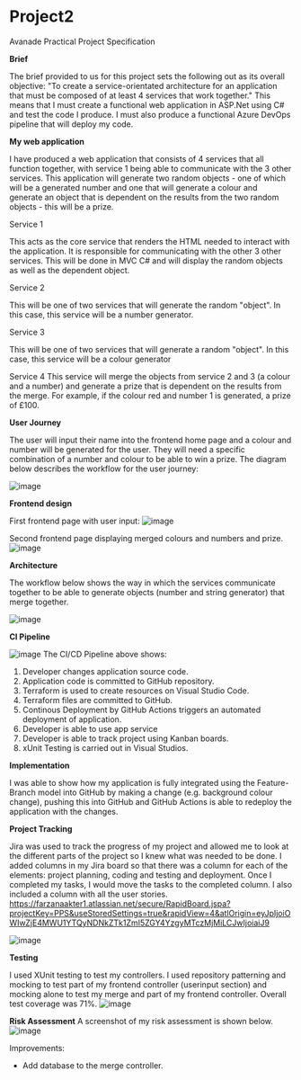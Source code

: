 # Project2

Avanade Practical Project Specification

**Brief**

The brief provided to us for this project sets the following out as its overall objective: "To create a service-orientated architecture for an application that must be composed of at least 4 services that work together."
This means that I must create a functional web application in ASP.Net using C# and test the code I produce. I must also produce a functional Azure DevOps pipeline that will deploy my code.


**My web application**

I have produced a web application that consists of 4 services that all function together, with service 1 being able to communicate with the 3 other services. This application will generate two random objects - one of which will be a generated number and one that will generate a colour and generate an object that is dependent on the results from the two random objects - this will be a prize. 

Service 1

This acts as the core service that renders the HTML needed to interact with the application. It is responsible for communicating with the other 3 other services. This will be done in MVC C# and will display the random objects as well as the dependent object.

Service 2

This will be one of two services that will generate the random "object". In this case, this service will be a number generator. 

Service 3

This will be one of two services that will generate a random "object". In this case, this service will be a colour generator

Service 4
This service will merge the objects from service 2 and 3 (a colour and a number) and generate a prize that is dependent on the results from the merge. For example, if the colour red and number 1 is generated, a prize of £100. 

**User Journey**

The user will input their name into the frontend home page and a colour and number will be generated for the user. They will need a specific combination of a number and colour to be able to win a prize. The diagram below describes the workflow for the user journey:

![image](https://user-images.githubusercontent.com/70802911/123049838-e6f30080-d3f7-11eb-9cd8-8823afc8ec74.png)


**Frontend design**

First frontend page with user input:
![image](https://user-images.githubusercontent.com/70802911/123227532-939eb200-d4cc-11eb-929e-3d31f114a19e.png)


Second frontend page displaying merged colours and numbers and prize.
![image](https://user-images.githubusercontent.com/70802911/123227681-baf57f00-d4cc-11eb-83f1-4d9d39910c10.png)


**Architecture**

The workflow below shows the way in which the services communicate together to be able to generate objects (number and string generator) that merge together.

![image](https://user-images.githubusercontent.com/70802911/123052221-82857080-d3fa-11eb-8d48-f326f3849306.png)


**CI Pipeline**

![image](https://user-images.githubusercontent.com/70802911/123109573-40c4ec00-d433-11eb-815a-82e4c8802c43.png)
The CI/CD Pipeline above shows:
1. Developer changes application source code.
2. Application code is committed to GitHub repository.
3. Terraform is used to create resources on Visual Studio Code.
4. Terraform files are committed to GitHub.
5. Continous Deployment by GitHub Actions triggers an automated deployment of application.
7. Developer is able to use app service
8. Developer is able to track project using Kanban boards.
9. xUnit Testing is carried out in Visual Studios.

**Implementation**

I was able to show how my application is fully integrated using the Feature-Branch model into GitHub by making a change (e.g. background colour change), pushing this into GitHub and GitHub Actions is able to redeploy the application with the changes.


**Project Tracking**

Jira was used to track the progress of my project and allowed me to look at the different parts of the project so I knew what was needed to be done. I added columns in my Jira board so that there was a column for each of the elements: project planning, coding and testing and deployment. Once I completed my tasks, I would move the tasks to the completed column. I also included a column with all the user stories.
https://farzanaakter1.atlassian.net/secure/RapidBoard.jspa?projectKey=PPS&useStoredSettings=true&rapidView=4&atlOrigin=eyJpIjoiOWIwZjE4MWU1YTQyNDNkZTk1ZmI5ZGY4YzgyMTczMjMiLCJwIjoiaiJ9

![image](https://user-images.githubusercontent.com/70802911/123056325-b498d180-d3fe-11eb-83f3-9e734512a06b.png)


**Testing**

I used XUnit testing to test my controllers. I used repository patterning and mocking to test part of my frontend controller (userinput section) and mocking alone to test my merge and part of my frontend controller. Overall test coverage was 71%. 
![image](https://user-images.githubusercontent.com/70802911/122797576-83fa5000-d2b7-11eb-8ed2-15a4b7d11911.png)


**Risk Assessment**
A screenshot of my risk assessment is shown below. 
![image](https://user-images.githubusercontent.com/70802911/123110686-39521280-d434-11eb-88ea-9601ef121df8.png)

Improvements:
- Add database to the merge controller.
